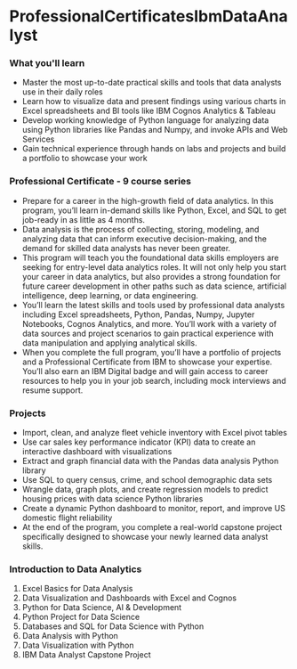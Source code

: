 # ProfessionalCertificatesIbmDataAnalyst

<h3>What you'll learn</h3>
<ul>
  <li>Master the most up-to-date practical skills and tools that data analysts use in their daily roles</li>
  <li>Learn how to visualize data and present findings using various charts in Excel spreadsheets and BI tools like IBM Cognos Analytics & Tableau</li>
  <li>Develop working knowledge of Python language for analyzing data using Python libraries like Pandas and Numpy, and invoke APIs and Web Services </li>
  <li>Gain technical experience through hands on labs and projects and build a portfolio to showcase your work</li>
</ul>

<h3>Professional Certificate - 9 course series</h3>
<ul>
  <li>Prepare for a career in the high-growth field of data analytics. In this program, you’ll learn in-demand skills like Python, Excel, and SQL to get job-ready in as little as 4 months.</li>
  <li>Data analysis is the process of collecting, storing, modeling, and analyzing data that can inform executive decision-making, and the demand for skilled data analysts has never been greater. </li>
  <li>This program will teach you the foundational data skills employers are seeking for entry-level data analytics roles. It will not only help you start your career in data analytics, but also provides a strong foundation for future career development in other paths such as data science, artificial intelligence, deep learning, or data engineering. </li>
  <li>You’ll learn the latest skills and tools used by professional data analysts including Excel spreadsheets, Python, Pandas, Numpy, Jupyter Notebooks, Cognos Analytics, and more. You’ll work with a variety of data sources and project scenarios to gain practical experience with data manipulation and applying analytical skills.</li>
  <li>When you complete the full program, you’ll have a portfolio of projects and a Professional Certificate from IBM to showcase your expertise. You’ll also earn an IBM Digital badge and will gain access to career resources to help you in your job search, including mock interviews and resume support. </li>
</ul>

<h3>Projects</h3>
<ul>
  <li>Import, clean, and analyze fleet vehicle inventory with Excel pivot tables</li>
  <li>Use car sales key performance indicator (KPI) data to create an interactive dashboard with visualizations</li>
  <li>Extract and graph financial data with the Pandas data analysis Python library</li>
  <li>Use SQL to query census, crime, and school demographic data sets</li>
  <li>Wrangle data, graph plots, and create regression models to predict housing prices with data science Python libraries</li>
  <li>Create a dynamic Python dashboard to monitor, report, and improve US domestic flight reliability</li>
  <li>At the end of the program, you complete a real-world capstone project specifically designed to showcase your newly learned data analyst skills.</li>
</ul>

<h3>Introduction to Data Analytics</h3>
<ol>
  <li>Excel Basics for Data Analysis</li>
  <li>Data Visualization and Dashboards with Excel and Cognos</li>
  <li>Python for Data Science, AI & Development</li>
  <li>Python Project for Data Science</li>
  <li>Databases and SQL for Data Science with Python</li>
  <li>Data Analysis with Python</li>
  <li>Data Visualization with Python</li>
  <li>IBM Data Analyst Capstone Project</li>
</ol>
